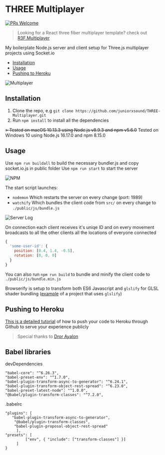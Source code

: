 # THREE Multiplayer
[![PRs Welcome](https://img.shields.io/badge/PRs-welcome-brightgreen.svg?style=flat-square)](http://makeapullrequest.com)

> Looking for a React three fiber multiplayer template? check out [R3F.Multiplayer](https://github.com/juniorxsound/R3F.Multiplayer)

My boilerplate Node.js server and client setup for Three.js multiplayer projects using Socket.io
- [Installation](#installation)
- [Usage](#usage)
- [Pushing to Heroku](#pushing-to-heroku)

![Multiplayer](https://github.com/juniorxsound/THREE-Multiplayer/blob/master/resources/multiplayer.gif)

## Installation
1. Clone the repo, e.g ```git clone https://github.com/juniorxsound/THREE-Multiplayer.git```
1. Run ```npm install``` to install all the dependencies

~~> Tested on macOS 10.13.3 using Node.js v8.9.3 and npm v5.6.0~~
Tested on Windows 10 using Node.js 16.17.0 and npm 8.15.0 

## Usage
Use ```npm run buildall``` to build the necessary bundler.js and copy socket.io.js in public folder
Use ```npm run start``` to start the server 

![NPM](https://github.com/juniorxsound/THREE-Multiplayer/blob/master/resources/run_start.gif)

The start script launches:
- ```nodemon``` Which restarts the server on every change (port: 1989)
- ```watchify``` Which bundles the client code from ```src/``` on every change to ```./public/js/bundle.js```

![Server Log](https://github.com/juniorxsound/THREE-Multiplayer/blob/master/resources/Logs.png)

On connection each client receives it's uniqe ID and on every movement broadcasts to all the other clients all the locations of everyone connected
```js
{
  'some-user-id': {
    position: [0.4, 1.4, -0.5],
    rotation: [0, 0, 0]
  }
}
```

You can also run ```npm run build``` to bundle and minify the client code to ```./public/js/bundle.min.js```

Browserify is setup to transform both ES6 Javascript and ```glslify``` for GLSL shader bundling ([example](https://github.com/juniorxsound/DepthKit.js) of a project that uses ```glslify```)

## Pushing to Heroku
[This is a detailed tutorial](https://devcenter.heroku.com/articles/getting-started-with-nodejs#introduction) of how to push your code to Heroku through Github to serve your experience publicly

> Special thanks to [Dror Ayalon](https://github.com/dodiku)

## Babel libraries

devDependencies

    "babel-core": "^6.26.3",
    "babel-preset-env": "^1.7.0",
    "babel-plugin-transform-async-to-generator": "^6.24.1",
    "babel-plugin-transform-object-rest-spread": "^6.23.0",
    "babel-preset-latest-node": "^1.0.0",
    "@babel/plugin-transform-classes": "^7.2.0", 

.babelrc

```{
"plugins": [
   "babel-plugin-transform-async-to-generator",
    "@babel/plugin-transform-classes",
    "babel-plugin-proposal-object-rest-spread"
     ],
"presets": [
         ["env", { "include": ["transform-classes"] }]
     ]
}
```
